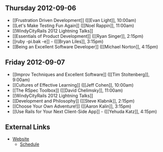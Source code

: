## Thursday 2012-09-06

* [[Frustration Driven Development]] ([[Evan Light]], 10:00am)
* [[Let's Make Testing Fun Again]] ([[Noel Rappin]], 11:00am)
* [[WindyCityRails 2012 Lightning Talks]]
* [[Essentials of Product Development]] ([[Ryan Singer]], 2:15pm)
* [[ruby -pi.bak -e]] - ([[Bryan Liles]], 3:15pm)
* [[Being an Excellent Software Developer]] ([[Michael Norton]], 4:15pm)

## Friday 2012-09-07

* [[Improv Techniques and Excellent Software]] ([[Tim Stoltenberg]], 9:00am)
* [[Cultures of Effective Learning]] ([[Jeff Cohen]], 10:00am)
* [[The RSpec Toolbox]] ([[David Chelimsky]], 11:00am)
* [[WindyCityRails 2012 Lightning Talks]]
* [[Development and Philosophy]] ([[Steve Klabnik]], 2:15pm)
* [[Choose Your Own Adventure!]] ([[Aaron Kalin]], 3:15pm)
* [[Use Rails for Your Next Client-Side App]] - ([[Yehuda Katz]], 4:15pm)

## External Links

* [Website](http://windycityrails.org/)
    * [Schedule](http://windycityrails.org/schedule/)
